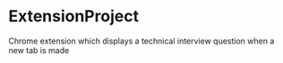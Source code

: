 # ExtensionProject
Chrome extension which displays a technical interview question when a new tab is made
